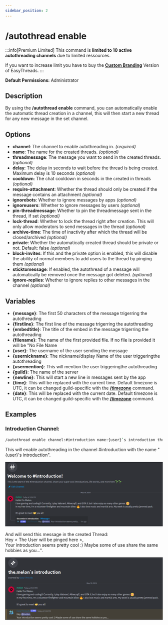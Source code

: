 ```yaml
---
sidebar_position: 2
---
```


# /autothread enable
:::info[Premium Limited]
This command is **limited to 10 active autothreading channels** due to limited ressources.

If you want to increase limit you have to buy the **[Custom Branding](https://ezsys.link/premium)** Version of EasyThreads.
:::

**Default Permissions:** Administrator
## Description
By using the **/autothread enable** command, you can automatically enable the automatic thread creation in a channel, this will then start a new thread for any new message in the set channel.
## Options
- **channel**: The channel to enable autothreading in. *(required)*
- **name**: The name for the created threads. *(optional)*
- **threadmessage**: The message you want to send in the created threads. *(optional)*
- **delay**: The delay in seconds to wait before the thread is being created. Maximum delay is 10 seconds *(optional)*
- **cooldown**: The chat cooldown in seconds in the created in threads *(optional)*
- **require-attachment**: Whether the thread should only be created if the message contains an attachment *(optional)*
- **ignorebots**: Whether to ignore messages by apps *(optional)*
- **ignoreusers**: Whether to ignore messages by users  *(optional)*
- **pin-threadmessage**: Whether to pin the threadmessage sent in the thread, if set *(optional)*
- **lock-thread**: Whether to lock the thread right after creation. This will only allow moderators to send messages in the thread *(optional)*
- **archive-time**: The time of inactivity after which the thread will be closed/archived *(optional)*
- **private**: Whether the automatically created thread should be private or not. Default: false *(optional)*
- **block-invites**: If this and the private option is enabled, this will disable the ability of normal members to add users to the thread by pinging them *(optional)*
- **sticktomessage**: If enabled, the autothread of a message will automatically be removed once the message got deleted. *(optional)*
- **ignore-replies**: Whether to ignore replies to other messages in the channel *(optional)*

## Variables
- **\{message}**: The first 50 characters of the message trigerring the autothreading
- **\{firstline}**: The first line of the message trigerring the autothreading
- **\{embedtitle}**: The title of the embed in the message trigerring the autothreading
- **\{filename}**: The name of the first provided file. If no file is provided it will be "No File Name
- **\{user}**: The username of the user sending the message
- **\{usernickname}**: The nickname/display Name of the user triggeringthe autothreading
- **\{usermention}**: This will mention the user triggeringthe autothreading
- **\{guild}**: The name of the server
- **\{newline}**: This will start a new line in messages sent by the app
- **\{time}**: This will be replaced with the current time. Default timezone is UTC, it can be changed guild-specific with the **[/timezone](/docs/easythreads/general/timezone)** command.
- **\{date}**: This will be replaced with the current date. Default timezone is UTC, it can be changed guild-specific with the **[/timezone](/docs/easythreads/general/timezone)** command.

## Examples
### Introduction Channel:
```bash
/autothread enable channel:#introduction name:{user}`s introduction threadmessage:Hey {usermention},{newline}Your introduction seems pretty cool :) Maybe some of use share the same hobbies as you...
```
This will enable autothreading in the channel #introduction with the name "\{user}'s introduction".

![Example: Introduction ThreadMessage](./img/examples/Introduction_Message.png)

And will send this message in the created Thread:  
Hey < The User will be pinged here >,  
Your introduction seems pretty cool :) Maybe some of use share the same hobbies as you...".

![Example: Introduction ThreadView](./img/examples/Introduction_Threadview.png)
